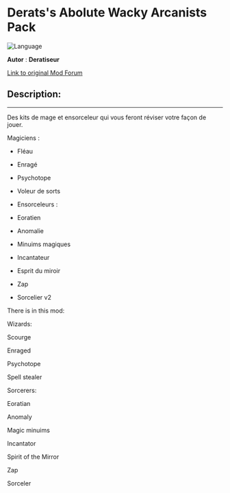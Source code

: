 # Derats's Abolute Wacky Arcanists Pack

![Language](https://img.shields.io/static/v1?label=language&message=english%20%7C%20french%20%7C%20&color=informational)

**Autor** : **Deratiseur**

[Link to original Mod Forum](https://www.baldursgateworld.fr/viewtopic.php?t=33790)


## Description:
------------

Des kits de mage et ensorceleur qui vous feront réviser votre façon de jouer.

Magiciens :

- Fléau

- Enragé

- Psychotope

- Voleur de sorts

- Ensorceleurs :

- Eoratien

- Anomalie

- Minuims magiques

- Incantateur

- Esprit du miroir

- Zap

- Sorcelier v2


There is in this mod:

Wizards:

Scourge

Enraged

Psychotope

Spell stealer




Sorcerers:

Eoratian

Anomaly

Magic minuims

Incantator

Spirit of the Mirror

Zap

Sorceler
